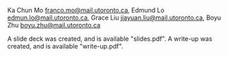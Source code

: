 Ka Chun Mo franco.mo@mail.utoronto.ca,
Edmund Lo edmun.lo@mail.utoronto.ca,
Grace Liu jiayuan.liu@mail.utoronto.ca,
Boyu Zhu boyu.zhu@mail.utoronto.ca

A slide deck was created, and is available "slides.pdf".
A write-up was created, and is available "write-up.pdf".

